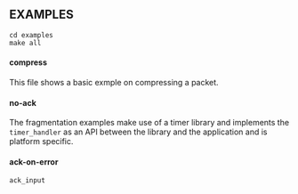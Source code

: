 ## EXAMPLES
```
cd examples
make all
```
#### compress
This file shows a basic exmple on compressing a packet.

#### no-ack
The fragmentation examples make use of a timer library and implements the `timer_handler` as an API between the library and the application and is platform specific.


#### ack-on-error

```ack_input```